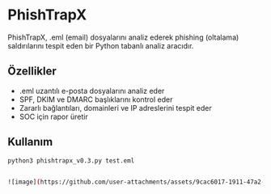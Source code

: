 # PhishTrapX

PhishTrapX, .eml (email) dosyalarını analiz ederek phishing (oltalama) saldırılarını tespit eden bir Python tabanlı analiz aracıdır.

## Özellikler
- .eml uzantılı e-posta dosyalarını analiz eder
- SPF, DKIM ve DMARC başlıklarını kontrol eder
- Zararlı bağlantıları, domainleri ve IP adreslerini tespit eder
- SOC için rapor üretir

## Kullanım
```bash
python3 phishtrapx_v0.3.py test.eml


![image](https://github.com/user-attachments/assets/9cac6017-1911-47a2-a31a-b0d73bbcf258)
